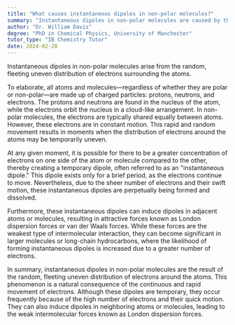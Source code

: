 ```yaml
---
title: "What causes instantaneous dipoles in non-polar molecules?"
summary: "Instantaneous dipoles in non-polar molecules are caused by the random, momentary uneven distribution of electrons around the atoms."
author: "Dr. William Davis"
degree: "PhD in Chemical Physics, University of Manchester"
tutor_type: "IB Chemistry Tutor"
date: 2024-02-28
---
```


Instantaneous dipoles in non-polar molecules arise from the random, fleeting uneven distribution of electrons surrounding the atoms.

To elaborate, all atoms and molecules—regardless of whether they are polar or non-polar—are made up of charged particles: protons, neutrons, and electrons. The protons and neutrons are found in the nucleus of the atom, while the electrons orbit the nucleus in a cloud-like arrangement. In non-polar molecules, the electrons are typically shared equally between atoms. However, these electrons are in constant motion. This rapid and random movement results in moments when the distribution of electrons around the atoms may be temporarily uneven.

At any given moment, it is possible for there to be a greater concentration of electrons on one side of the atom or molecule compared to the other, thereby creating a temporary dipole, often referred to as an "instantaneous dipole." This dipole exists only for a brief period, as the electrons continue to move. Nevertheless, due to the sheer number of electrons and their swift motion, these instantaneous dipoles are perpetually being formed and dissolved.

Furthermore, these instantaneous dipoles can induce dipoles in adjacent atoms or molecules, resulting in attractive forces known as London dispersion forces or van der Waals forces. While these forces are the weakest type of intermolecular interaction, they can become significant in larger molecules or long-chain hydrocarbons, where the likelihood of forming instantaneous dipoles is increased due to a greater number of electrons.

In summary, instantaneous dipoles in non-polar molecules are the result of the random, fleeting uneven distribution of electrons around the atoms. This phenomenon is a natural consequence of the continuous and rapid movement of electrons. Although these dipoles are temporary, they occur frequently because of the high number of electrons and their quick motion. They can also induce dipoles in neighboring atoms or molecules, leading to the weak intermolecular forces known as London dispersion forces.
    